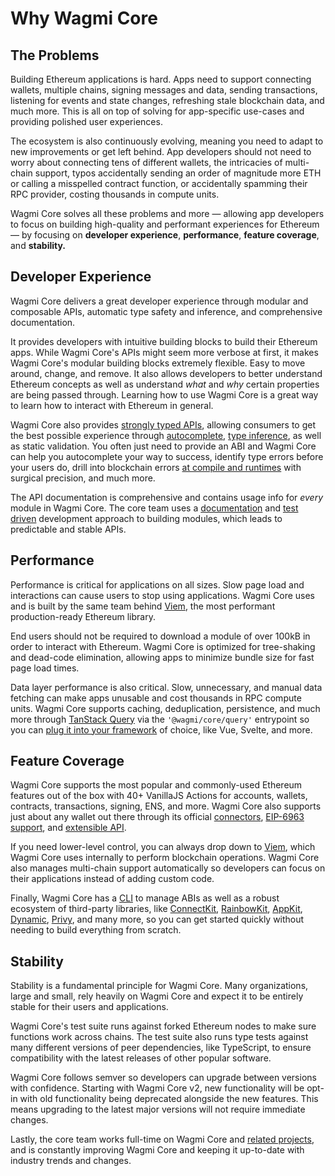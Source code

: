 # Why Wagmi Core

## The Problems

Building Ethereum applications is hard. Apps need to support connecting wallets, multiple chains, signing messages and data, sending transactions, listening for events and state changes, refreshing stale blockchain data, and much more. This is all on top of solving for app-specific use-cases and providing polished user experiences.

The ecosystem is also continuously evolving, meaning you need to adapt to new improvements or get left behind. App developers should not need to worry about connecting tens of different wallets, the intricacies of multi-chain support, typos accidentally sending an order of magnitude more ETH or calling a misspelled contract function, or accidentally spamming their RPC provider, costing thousands in compute units.

Wagmi Core solves all these problems and more — allowing app developers to focus on building high-quality and performant experiences for Ethereum — by focusing on **developer experience**, **performance**, **feature coverage**, and **stability.**

## Developer Experience

Wagmi Core delivers a great developer experience through modular and composable APIs, automatic type safety and inference, and comprehensive documentation.

It provides developers with intuitive building blocks to build their Ethereum apps. While Wagmi Core's APIs might seem more verbose at first, it makes Wagmi Core's modular building blocks extremely flexible. Easy to move around, change, and remove. It also allows developers to better understand Ethereum concepts as well as understand _what_ and _why_ certain properties are being passed through. Learning how to use Wagmi Core is a great way to learn how to interact with Ethereum in general.

Wagmi Core also provides [strongly typed APIs](/core/typescript), allowing consumers to get the best possible experience through [autocomplete](https://twitter.com/awkweb/status/1555678944770367493), [type inference](https://twitter.com/jakemoxey/status/1570244174502588417?s=20), as well as static validation. You often just need to provide an ABI and Wagmi Core can help you autocomplete your way to success, identify type errors before your users do, drill into blockchain errors [at compile and runtimes](/core/guides/error-handling) with surgical precision, and much more.

The API documentation is comprehensive and contains usage info for _every_ module in Wagmi Core. The core team uses a [documentation](https://gist.github.com/zsup/9434452) and [test driven](https://en.wikipedia.org/wiki/Test-driven_development#:~:text=Test%2Ddriven%20development%20(TDD),software%20against%20all%20test%20cases.) development approach to building modules, which leads to predictable and stable APIs.

## Performance

Performance is critical for applications on all sizes. Slow page load and interactions can cause users to stop using applications. Wagmi Core uses and is built by the same team behind [Viem](https://viem.sh), the most performant production-ready Ethereum library.

End users should not be required to download a module of over 100kB in order to interact with Ethereum. Wagmi Core is optimized for tree-shaking and dead-code elimination, allowing apps to minimize bundle size for fast page load times. 

Data layer performance is also critical. Slow, unnecessary, and manual data fetching can make apps unusable and cost thousands in RPC compute units. Wagmi Core supports caching, deduplication, persistence, and much more through [TanStack Query](/react/guides/tanstack-query) via the `'@wagmi/core/query'` entrypoint so you can [plug it into your framework](/core/guides/framework-adapters) of choice, like Vue, Svelte, and more.

## Feature Coverage

Wagmi Core supports the most popular and commonly-used Ethereum features out of the box with 40+ VanillaJS Actions for accounts, wallets, contracts, transactions, signing, ENS, and more. Wagmi Core also supports just about any wallet out there through its official [connectors](/core/api/connectors), [EIP-6963 support](/core/api/createConfig#multiinjectedproviderdiscovery), and [extensible API](/dev/creating-connectors).

If you need lower-level control, you can always drop down to [Viem](https://viem.sh), which Wagmi Core uses internally to perform blockchain operations. Wagmi Core also manages multi-chain support automatically so developers can focus on their applications instead of adding custom code.

Finally, Wagmi Core has a [CLI](/cli/getting-started) to manage ABIs as well as a robust ecosystem of third-party libraries, like [ConnectKit](https://docs.family.co/connectkit), [RainbowKit](https://www.rainbowkit.com), [AppKit](https://walletconnect.com/appkit), [Dynamic](https://www.dynamic.xyz), [Privy](https://privy.io), and many more, so you can get started quickly without needing to build everything from scratch.

## Stability

Stability is a fundamental principle for Wagmi Core. Many organizations, large and small, rely heavily on Wagmi Core and expect it to be entirely stable for their users and applications.

Wagmi Core's test suite runs against forked Ethereum nodes to make sure functions work across chains. The test suite also runs type tests against many different versions of peer dependencies, like TypeScript, to ensure compatibility with the latest releases of other popular software.

Wagmi Core follows semver so developers can upgrade between versions with confidence. Starting with Wagmi Core v2, new functionality will be opt-in with old functionality being deprecated alongside the new features. This means upgrading to the latest major versions will not require immediate changes.

Lastly, the core team works full-time on Wagmi Core and [related projects](https://github.com/wevm), and is constantly improving Wagmi Core and keeping it up-to-date with industry trends and changes.

